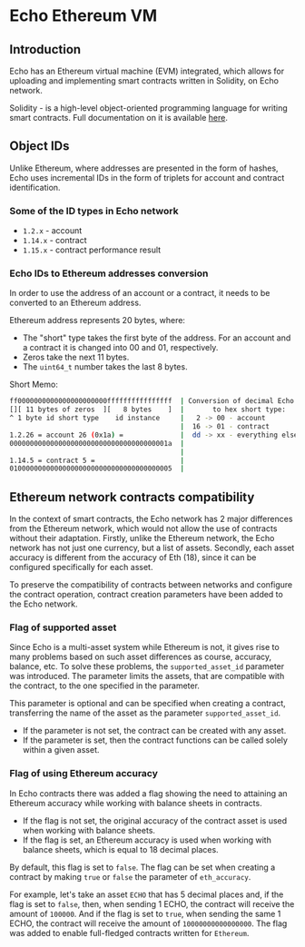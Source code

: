 # Echo Ethereum VM

## Introduction

Echo has an Ethereum virtual machine (EVM) integrated, which allows for uploading and implementing smart contracts written in Solidity, on Echo network.

Solidity - is a high-level object-oriented programming language for writing smart contracts. Full documentation on it is available [here](https://solidity.readthedocs.io).

## Object IDs

Unlike Ethereum, where addresses are presented in the form of hashes, Echo uses incremental IDs in the form of triplets for account and contract identification.

### Some of the ID types in Echo network

- `1.2.x` - account
- `1.14.x` - contract
- `1.15.x` - contract performance result

### Echo IDs to Ethereum addresses conversion

In order to use the address of an account or a contract, it needs to be converted to an Ethereum address.

Ethereum address represents 20 bytes, where:

- The "short" type takes the first byte of the address. For an account and a contract it is changed into 00 and 01, respectively.
- Zeros take the next 11 bytes.
- The `uint64_t` number takes the last 8 bytes.

Short Memo:

```bash
ff0000000000000000000000ffffffffffffffff  | Conversion of decimal Echo type
[][ 11 bytes of zeros  ][   8 bytes    ]  |       to hex short type:
^ 1 byte id short type    id instance     |   2 -> 00 - account
                                          |  16 -> 01 - contract
1.2.26 = account 26 (0x1a) =              |  dd -> xx - everything else
000000000000000000000000000000000000001a  |
                                          |
1.14.5 = contract 5 =                     |
0100000000000000000000000000000000000005  |

```

## Ethereum network contracts compatibility

In the context of smart contracts, the Echo network has 2 major differences from the Ethereum network, which would not allow the use of contracts without their adaptation. Firstly, unlike the Ethereum network, the Echo network has not just one currency, but a list of assets. Secondly, each asset accuracy is different from the accuracy of Eth (18), since it can be configured specifically for each asset.

To preserve the compatibility of contracts between networks and configure the contract operation, contract creation parameters have been added to the Echo network.

### Flag of supported asset

Since Echo is a multi-asset system while Ethereum is not, it gives rise to many problems based on such asset differences as course, accuracy, balance, etc. To solve these problems, the `supported_asset_id` parameter was introduced. The parameter limits the assets, that are compatible with the contract, to the one specified in the parameter.

This parameter is optional and can be specified when creating a contract, transferring the name of the asset as the parameter `supported_asset_id`.

- If the parameter is not set, the contract can be created with any asset.
- If the parameter is set, then the contract functions can be called solely within a given asset.

### Flag of using Ethereum accuracy

In Echo contracts there was added a flag showing the need to attaining an Ethereum accuracy while working with balance sheets in contracts.

- If the flag is not set, the original accuracy of the contract asset is used when working with balance sheets.
- If the flag is set, an Ethereum accuracy is used when working with balance sheets, which is equal to 18 decimal places.

By default, this flag is set to `false`. The flag can be set when creating a contract by making `true` or `false` the parameter of `eth_accuracy`.

For example, let's take an asset `ECHO` that has 5 decimal places and, if the flag is set to `false`, then, when sending 1 ECHO, the contract will receive the amount of `100000`. And if the flag is set to `true`, when sending the same 1 ECHO, the contract will receive the amount of `10000000000000000`. The flag was added to enable full-fledged contracts written for `Ethereum`.
